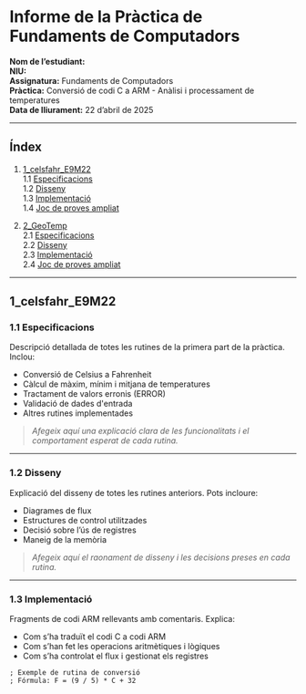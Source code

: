 # **Informe de la Pràctica de Fundaments de Computadors**

**Nom de l’estudiant:**  
**NIU:**  
**Assignatura:** Fundaments de Computadors  
**Pràctica:** Conversió de codi C a ARM - Anàlisi i processament de temperatures  
**Data de lliurament:** 22 d’abril de 2025

---

## **Índex**

1. [1_celsfahr_E9M22](#1_celsfahr_E9M22)  
    1.1 [Especificacions](#11-especificacions)  
    1.2 [Disseny](#12-disseny)  
    1.3 [Implementació](#13-implementació)  
    1.4 [Joc de proves ampliat](#14-joc-de-proves-ampliat)

2. [2_GeoTemp](#2_geotemp)  
    2.1 [Especificacions](#21-especificacions)  
    2.2 [Disseny](#22-disseny)  
    2.3 [Implementació](#23-implementació)  
    2.4 [Joc de proves ampliat](#24-joc-de-proves-ampliat)

---

## **1_celsfahr_E9M22**

### **1.1 Especificacions**

Descripció detallada de totes les rutines de la primera part de la pràctica. Inclou:

- Conversió de Celsius a Fahrenheit  
- Càlcul de màxim, mínim i mitjana de temperatures  
- Tractament de valors erronis (ERROR)  
- Validació de dades d'entrada  
- Altres rutines implementades

> _Afegeix aquí una explicació clara de les funcionalitats i el comportament esperat de cada rutina._

---

### **1.2 Disseny**

Explicació del disseny de totes les rutines anteriors. Pots incloure:

- Diagrames de flux  
- Estructures de control utilitzades  
- Decisió sobre l’ús de registres  
- Maneig de la memòria

> _Afegeix aquí el raonament de disseny i les decisions preses en cada rutina._

---

### **1.3 Implementació**

Fragments de codi ARM rellevants amb comentaris. Explica:

- Com s’ha traduït el codi C a codi ARM  
- Com s’han fet les operacions aritmètiques i lògiques  
- Com s’ha controlat el flux i gestionat els registres

```assembly
; Exemple de rutina de conversió
; Fórmula: F = (9 / 5) * C + 32
